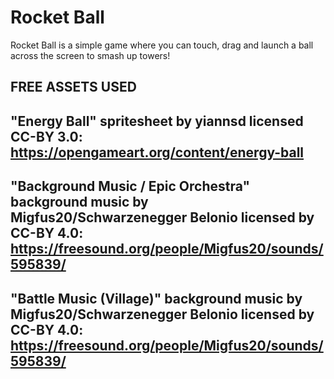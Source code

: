 # Rocket Ball
 Rocket Ball is a simple game where you can touch, drag and launch a ball across the screen to smash up towers!
 
 FREE ASSETS USED
 ----------------
 "Energy Ball" spritesheet by yiannsd licensed CC-BY 3.0: https://opengameart.org/content/energy-ball
 -
 "Background Music / Epic Orchestra" background music by Migfus20/Schwarzenegger Belonio licensed by CC-BY 4.0: https://freesound.org/people/Migfus20/sounds/595839/
 -
 "Battle Music (Village)" background music by Migfus20/Schwarzenegger Belonio licensed by CC-BY 4.0: https://freesound.org/people/Migfus20/sounds/595839/
 -
